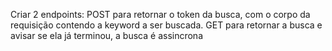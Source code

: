 Criar 2 endpoints:
POST para retornar o token da busca, com o corpo da requisição contendo a keyword a ser buscada.
GET para retornar a busca e avisar se ela já terminou, a busca é assincrona